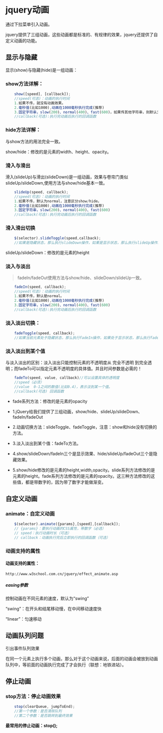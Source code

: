 # jquery动画

通过下拉菜单引入动画。

jquery提供了三组动画，这些动画都是标准的、有规律的效果，jquery还提供了自定义动画的功能。

## 显示与隐藏

显示(show)与隐藏(hide)是一组动画：

### show方法详解：

```javascript
    show([speed], [callback]);
    //speed(可选)：动画的执行时间
    1.如果不传，就没有动画效果。
    2.毫秒值(比如1000),动画在1000毫秒执行完成(推荐)
    3.固定字符串，slow(200)、normal(400)、fast(600)，如果传其他字符串，则默认为normal。
    //callback(可选):执行完动画后执行的回调函数
```

### hide方法详解：

与show方法的用法完全一致。

show/hide：修改的是元素的width、height、opacity。


### 滑入与滑出


滑入(slideUp)与滑出(slideDown)是一组动画，效果与卷帘门类似
slideUp/slideDown,使用方法与show/hide基本一致。
```javascript
    slideUp(speed, callback);
    //speed(可选)：动画的执行时间
    1.如果不传，默认为normal，注意区分show/hide。
    2.毫秒值(比如1000),动画在1000毫秒执行完成(推荐)
    3.固定字符串，slow(200)、normal(400)、fast(600)
    //callback(可选):执行完动画后执行的回调函数
```

### 滑入滑出切换

```javascript
    $(selector).slideToggle(speed,callback);
    //如果是隐藏状态，那么执行slideDown操作，如果是显示状态，那么执行slideUp操作。
```
slideUp/slideDown：修改的是元素的height


### 淡入与淡出

> fadeIn/fadeOut使用方法与show/hide、slideDown/slideUp一致。
```javascript
    fadeIn(speed, callback);
    //speed(可选)：动画的执行时间
    1.如果不传，默认是normal。
    2.毫秒值(比如1000),动画在1000毫秒执行完成(推荐)
    3.固定字符串，slow(200)、normal(400)、fast(600)
    //callback(可选):执行完动画后执行的回调函数
```

### 淡入淡出切换：

```javascript
    fadeToggle(speed, callback);
    //如果当前元素处于隐藏状态，那么执行fadeIn操作，如果处于显示状态，那么执行fadeOut操作。
```

### 淡入淡出到某个值

与淡入淡出的区别：淡入淡出只能控制元素的不透明度从 完全不透明 到完全透明；而fadeTo可以指定元素不透明度的具体值。并且时间参数是必需的！
```javascript
    fadeTo(speed, value, callback)//可以设置具体的透明度
    //speed（必须）
    //value  0-1之间的数值(比如0.4)，表示淡到某一个值。
    //callback(可选) 回调函数
```
- fade系列方法：修改的是元素的opacity



- 1.jQuery给我们提供了三组动画，show/hide、slideUp/slideDown、fadeIn/fadeOut

- 2.动画切换方法：slideToggle、fadeToggle，注意：show和hide没有切换的方法。

- 3.淡入淡出到某个值：fadeTo方法。
- 4.show/slideDown/fadeIn三个是显示效果、hide/slideUp/fadeOut三个是隐藏效果。
- 5.show/hide修改的是元素的height,width,opacity。slide系列方法修改的是元素的height。fade系列方法修改的是元素的opacity。这三种方法修改的这些值，都是带数字的，因为带了数字才能做渐变。

## 自定义动画

### animate：自定义动画

```javascript
    $(selector).animate({params},[speed],[callback]);
    // {params}：要执行动画的CSS属性，带数字（必选）
    // speed：执行动画时长（可选）
    // callback：动画执行完后立即执行的回调函数（可选）
```

### 动画支持的属性 


#### 动画支持的属性：


	http://www.w3school.com.cn/jquery/effect_animate.asp


##### easing参数


控制动画在不同元素的速度，默认为“swing”

“swing”：在开头和结尾移动慢，在中间移动速度快

“linear”：匀速移动

## 动画队列问题

引出事件队列效果

在同一个元素上执行多个动画，那么对于这个动画来说，后面的动画会被放到动画队列中，等前面的动画执行完成了才会执行（联想：地铁进站）。

## 停止动画


### stop方法：停止动画效果

```javascript
    stop(clearQueue, jumpToEnd);
    //第一个参数：是否清除队列
    //第二个参数：是否跳转到最终效果
```
**最常用的停止动画：stop();**

